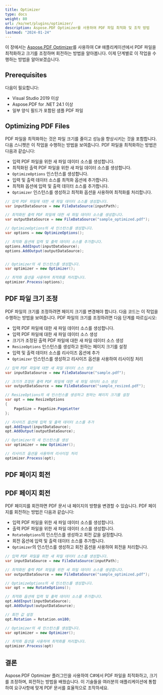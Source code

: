 ```yaml
---
title: Optimizer
type: docs
weight: 80
url: /ko/net/plugins/optimizer/
description: Aspose.PDF Optimizer를 사용하여 PDF 파일 최적화 및 조작 방법
lastmod: "2024-01-24"
---
```


이 장에서는 [Aspose.PDF Optimizer](https://products.aspose.org/pdf/net/optimizer/)를 사용하여 C# 애플리케이션에서 PDF 파일을 최적화하고 크기를 조정하며 회전하는 방법을 알아봅니다.
이제 단계별로 이 작업을 수행하는 방법을 알아보겠습니다.

## Prerequisites

다음이 필요합니다:

* Visual Studio 2019 이상
* Aspose.PDF for .NET 24.1 이상
* 일부 양식 필드가 포함된 샘플 PDF 파일

## Optimizing PDF Files

PDF 파일을 최적화하는 것은 파일 크기를 줄이고 성능을 향상시키는 것을 포함합니다. 다음 스니펫은 이 작업을 수행하는 방법을 보여줍니다. PDF 파일을 최적화하는 방법은 다음과 같습니다:

* 입력 PDF 파일을 위한 새 파일 데이터 소스를 생성합니다.
* 최적화된 출력 PDF 파일을 위한 새 파일 데이터 소스를 생성합니다.
* `OptimizeOptions` 인스턴스를 생성합니다.
* 입력 및 출력 데이터 소스를 최적화 옵션에 추가합니다.
* 최적화 옵션에 입력 및 출력 데이터 소스를 추가합니다.
* `Optimizer` 인스턴스를 생성하고 최적화 옵션을 사용하여 최적화를 처리합니다.

```cs
// 입력 PDF 파일에 대한 새 파일 데이터 소스를 생성합니다.
var inputDataSource = new FileDataSource(inputPath);

// 최적화된 출력 PDF 파일에 대한 새 파일 데이터 소스를 생성합니다.
var outputDataSource = new FileDataSource("sample_optimized.pdf");

// OptimizeOptions의 새 인스턴스를 생성합니다.
var options = new OptimizeOptions();

// 최적화 옵션에 입력 및 출력 데이터 소스를 추가합니다.
options.AddInput(inputDataSource);
options.AddOutput(outputDataSource);


// Optimizer의 새 인스턴스를 생성합니다.
var optimizer = new Optimizer();

// 최적화 옵션을 사용하여 최적화를 처리합니다.
optimizer.Process(options);
```

## PDF 파일 크기 조정

PDF 파일의 크기를 조정하려면 페이지 크기를 변경해야 합니다. 다음 코드는 이 작업을 수행하는 방법을 보여줍니다. PDF 파일의 크기를 조정하려면 다음 단계를 따르십시오:

* 입력 PDF 파일에 대한 새 파일 데이터 소스를 생성합니다.
* 입력 PDF 파일에 대한 새 파일 데이터 소스 생성
* 크기가 조정된 출력 PDF 파일에 대한 새 파일 데이터 소스 생성
* `ResizeOptions` 인스턴스를 생성하고 원하는 페이지 크기를 설정
* 입력 및 출력 데이터 소스를 리사이즈 옵션에 추가
* `Optimizer` 인스턴스를 생성하고 리사이즈 옵션을 사용하여 리사이징 처리

```cs
// 입력 PDF 파일에 대한 새 파일 데이터 소스 생성
var inputDataSource = new FileDataSource("sample.pdf");

// 크기가 조정된 출력 PDF 파일에 대한 새 파일 데이터 소스 생성
var outputDataSource = new FileDataSource("sample_resized.pdf");

// ResizeOptions의 새 인스턴스를 생성하고 원하는 페이지 크기를 설정
var opt = new ResizeOptions
{
    PageSize = PageSize.PageLetter
};

// 리사이즈 옵션에 입력 및 출력 데이터 소스를 추가
opt.AddInput(inputDataSource);
opt.AddOutput(outputDataSource);

// Optimizer의 새 인스턴스를 생성
var optimizer = new Optimizer();

// 리사이즈 옵션을 사용하여 리사이징 처리
optimizer.Process(opt);
```

## PDF 페이지 회전
## PDF 페이지 회전

PDF 페이지를 회전하면 PDF 문서 내 페이지의 방향을 변경할 수 있습니다. PDF 페이지를 회전하는 방법은 다음과 같습니다:

* 입력 PDF 파일을 위한 새 파일 데이터 소스를 생성합니다.
* 출력 PDF 파일을 위한 새 파일 데이터 소스를 생성합니다.
* `RotateOptions`의 인스턴스를 생성하고 회전 값을 설정합니다.
* 회전 옵션에 입력 및 출력 데이터 소스를 추가합니다.
* `Optimizer`의 인스턴스를 생성하고 회전 옵션을 사용하여 회전을 처리합니다.

```cs
// 입력 PDF 파일을 위한 새 파일 데이터 소스를 생성합니다.
var inputDataSource = new FileDataSource(inputPath);

// 최적화된 출력 PDF 파일을 위한 새 파일 데이터 소스를 생성합니다.
var outputDataSource = new FileDataSource("sample_optimized.pdf");

// OptimizeOptions의 새 인스턴스를 생성합니다.
var opt = new RotateOptions();

// 최적화 옵션에 입력 및 출력 데이터 소스를 추가합니다.
opt.AddInput(inputDataSource);
opt.AddOutput(outputDataSource);

// 회전 값 설정
opt.Rotation = Rotation.on180;

// Optimizer의 새 인스턴스를 생성합니다.
var optimizer = new Optimizer();

// 최적화 옵션을 사용하여 최적화를 처리합니다.
optimizer.Process(opt)
```
## 결론

Aspose.PDF Optimizer 플러그인을 사용하여 C#에서 PDF 파일을 최적화하고, 크기를 조정하며, 회전하는 방법을 배웠습니다. 이 기술들을 여러분의 애플리케이션에 통합하여 요구사항에 맞게 PDF 문서를 효율적으로 조작하세요.
